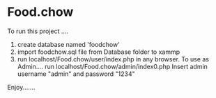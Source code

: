 # Food.chow
To run this project ....
 1. create database named 'foodchow'
 2. import foodchow.sql file from Database folder to xammp
 3. run localhost/Food.chow/user/index.php in any browser.
To use as Admin....
 run localhost/Food.chow/admin/index0.php
 Insert admin username "admin" and password "1234"

Enjoy....... 

